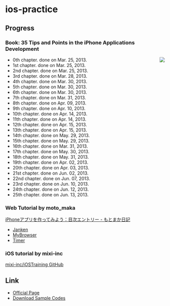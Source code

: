 ios-practice
============

## Progress

### Book: 35 Tips and Points in the iPhone Applications Development

<img align="right" src="http://www.shuwasystem.co.jp/products/7980img/3323/a.jpg"></img>

-  0th chapter. done on Mar. 25, 2013.
-  1st chapter. done on Mar. 25, 2013.
-  2nd chapter. done on Mar. 25, 2013.
-  3rd chapter. done on Mar. 28, 2013.
-  4th chapter. done on Mar. 30, 2013.
-  5th chapter. done on Mar. 30, 2013.
-  6th chapter. done on Mar. 30, 2013.
-  7th chapter. done on Mar. 31, 2013.
-  8th chapter. done on Apr. 09, 2013.
-  9th chapter. done on Apr. 10, 2013.
- 10th chapter. done on Apr. 14, 2013.
- 11th chapter. done on Apr. 14, 2013.
- 12th chapter. done on Apr. 15, 2013.
- 13th chapter. done on Apr. 15, 2013.
- 14th chapter. done on May. 29, 2013.
- 15th chapter. done on May. 29, 2013.
- 16th chapter. done on Mar. 31, 2013.
- 17th chapter. done on May. 30, 2013.
- 18th chapter. done on May. 31, 2013.
- 19th chapter. done on Apr. 02, 2013.
- 20th chapter. done on Apr. 03, 2013.
- 21st chapter. done on Jun. 02, 2013.
- 22nd chapter. done on Jun. 07, 2013.
- 23rd chapter. done on Jun. 10, 2013.
- 24th chapter. done on Jun. 12, 2013.
- 25th chapter. done on Jun. 13, 2013.

### Web Tutorial by moto\_maka

[iPhoneアプリを作ってみよう：目次エントリー - もとまか日記](http://d.hatena.ne.jp/moto_maka/20081118/1226953067)

- [Janken](./janken)
- [MyBrowser](./MyBrowser)
- [Timer](./Timer)

### iOS tutorial by mixi-inc

[mixi-inc/iOSTraining GitHub](https://github.com/mixi-inc/iOSTraining)

## Link

- [Official Page](http://www.shuwasystem.co.jp/products/7980html/3323.html)
- [Download Sample Codes](http://www.shuwasystem.co.jp/support/7980html/3323.html)
